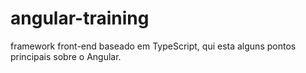 # angular-training
framework front-end baseado em TypeScript, qui esta alguns pontos principais sobre o Angular.
